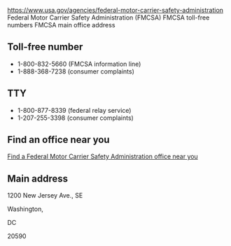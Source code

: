

https://www.usa.gov/agencies/federal-motor-carrier-safety-administration
Federal Motor Carrier Safety Administration (FMCSA)
FMCSA toll-free numbers
FMCSA main office address

Toll-free number
----------------

* 1-800-832-5660 (FMCSA information line)
* 1-888-368-7238 (consumer complaints)

TTY
---

* 1-800-877-8339 (federal relay service)
* 1-207-255-3398 (consumer complaints)

Find an office near you
-----------------------

[Find a Federal Motor Carrier Safety Administration office near you](https://www.fmcsa.dot.gov/mission/field-offices)

Main address
------------

1200 New Jersey Ave., SE

Washington,

DC

20590
